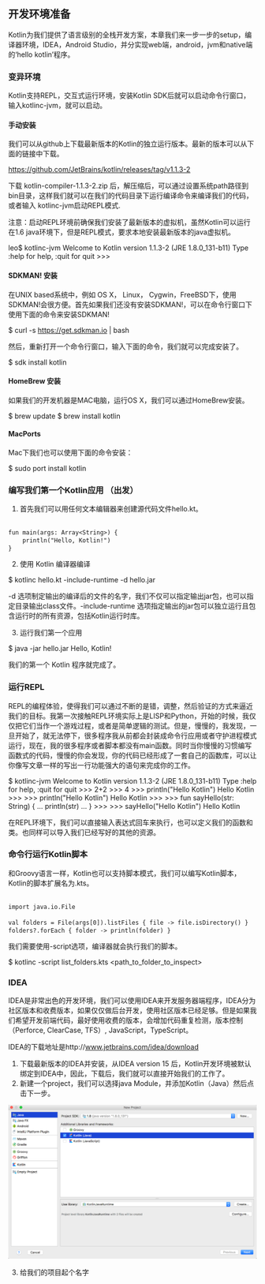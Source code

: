 
## 开发环境准备

Kotlin为我们提供了语言级别的全栈开发方案，本章我们来一步一步的setup，编译器环境，IDEA，Android Studio，并分实现web端，android，jvm和native端的‘hello kotlin’程序。

### 变异环境

Kotlin支持REPL，交互式运行环境，安装Kotlin SDK后就可以启动命令行窗口，输入kotlinc-jvm，就可以启动。

#### 手动安装

我们可以从github上下载最新版本的Kotlin的独立运行版本。最新的版本可以从下面的链接中下载。

https://github.com/JetBrains/kotlin/releases/tag/v1.1.3-2

下载 kotlin-compiler-1.1.3-2.zip 后，解压缩后，可以通过设置系统path路径到bin目录，这样我们就可以在我们的代码目录下运行编译命令来编译我们的代码，或者输入 kotlinc-jvm启动REPL模式.

注意：启动REPL环境前确保我们安装了最新版本的虚拟机，虽然Kotlin可以运行在1.6 java环境下，但是REPL模式，要求本地安装最新版本的java虚拟机。

leo$ kotlinc-jvm
Welcome to Kotlin version 1.1.3-2 (JRE 1.8.0_131-b11)
Type :help for help, :quit for quit
&gt;&gt;&gt; 

#### SDKMAN! 安装

在UNIX based系统中，例如 OS X， Linux， Cygwin，FreeBSD下，使用SDKMAN!会很方便。首先如果我们还没有安装SDKMAN!，可以在命令行窗口下使用下面的命令来安装SDKMAN!

$ curl -s https://get.sdkman.io | bash

然后，重新打开一个命令行窗口，输入下面的命令，我们就可以完成安装了。

$ sdk install kotlin

#### HomeBrew 安装

如果我们的开发机器是MAC电脑，运行OS X，我们可以通过HomeBrew安装。

$ brew update
$ brew install kotlin

#### MacPorts

Mac下我们也可以使用下面的命令安装：

$ sudo port install kotlin

### 编写我们第一个Kotlin应用 （出发）

1. 首先我们可以用任何文本编辑器来创建源代码文件hello.kt。

<pre><code>
fun main(args: Array&lt;String&gt;) {
    println("Hello, Kotlin!")
}
</code></pre>

2. 使用 Kotlin 编译器编译

$ kotlinc hello.kt -include-runtime -d hello.jar

-d 选项制定输出的编译后的文件的名字，我们不仅可以指定输出jar包，也可以指定目录输出class文件。-include-runtime 选项指定输出的jar包可以独立运行且包含运行时的所有资源，包括Kotlin运行时库。

3. 运行我们第一个应用

$ java -jar hello.jar 
Hello, Kotlin!

我们的第一个 Kotlin 程序就完成了。

### 运行REPL

REPL的编程体验，使得我们可以通过不断的是错，调整，然后验证的方式来逼近我们的目标。我第一次接触REPL环境实际上是LISP和Python，开始的时候，我仅仅把它们当作一个游戏过程，或者是简单逻辑的测试。但是，慢慢的，我发现，一旦开始了，就无法停下，很多程序我从前都会封装成命令行应用或者守护进程模式运行，现在，我的很多程序或者脚本都没有main函数。同时当你慢慢的习惯编写函数式的代码，慢慢的你会发现，你的代码已经形成了一套自己的函数库，可以让你像写文章一样的写出一行功能强大的语句来完成你的工作。

$ kotlinc-jvm
Welcome to Kotlin version 1.1.3-2 (JRE 1.8.0_131-b11)
Type :help for help, :quit for quit
&gt;&gt;&gt; 2+2
&gt;&gt;&gt; 4
&gt;&gt;&gt; println("Hello Kotlin")
Hello Kotlin
&gt;&gt;&gt;
&gt;&gt;&gt; println("Hello Kotlin")
Hello Kotlin
&gt;&gt;&gt;
&gt;&gt;&gt; fun sayHello(str: String) {
...     println(str)
... }
&gt;&gt;&gt; 
&gt;&gt;&gt; sayHello("Hello Kotlin")
Hello Kotlin

在REPL环境下，我们可以直接输入表达式回车来执行，也可以定义我们的函数和类。也同样可以导入我们已经写好的其他的资源。

### 命令行运行Kotlin脚本

和Groovy语言一样，Kotlin也可以支持脚本模式，我们可以编写Kotlin脚本，Kotlin的脚本扩展名为.kts。 

<pre><code>
import java.io.File

val folders = File(args[0]).listFiles { file -> file.isDirectory() }
folders?.forEach { folder -> println(folder) }
</code></pre>

我们需要使用-script选项，编译器就会执行我们的脚本。

$ kotlinc -script list_folders.kts &lt;path_to_folder_to_inspect&gt;

### IDEA

IDEA是非常出色的开发环境，我们可以使用IDEA来开发服务器端程序，IDEA分为社区版本和收费版本，如果仅仅做后台开发，使用社区版本已经足够。但是如果我们希望开发前端代码，最好使用收费的版本，会增加代码重复检测，版本控制（Perforce, ClearCase, TFS）, JavaScript，TypeScript。

IDEA的下载地址是http://www.jetbrains.com/idea/download

1. 下载最新版本的IDEA并安装，从IDEA version 15 后，Kotlin开发环境被默认绑定到IDEA中，因此，下载后，我们就可以直接开始我们的工作了。
2. 新建一个project，我们可以选择java Module，并添加Kotlin（Java）然后点击下一步。

<img src="./images/new_project_step1.png"/>

3. 给我们的项目起个名字

